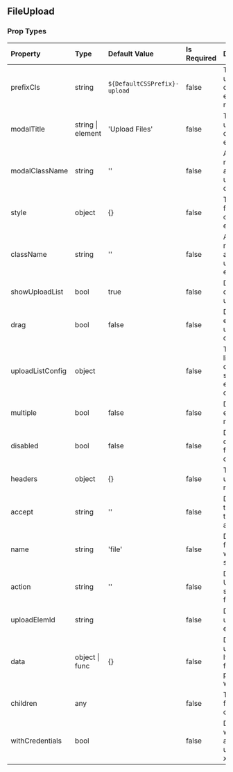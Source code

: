 ## FileUpload 



### Prop Types
Property | Type | Default Value | Is Required | Description
:--- | :--- | :--- | :--- | :---
prefixCls|string|`${DefaultCSSPrefix}-upload`|false|The prefix of file upload component element class name.
modalTitle|string &#124; element|'Upload Files'|false|The title of file upload modal. It's could be a react element.
modalClassName|string|''|false|A list of class names to pass along to the file upload modal container.
style|object|{}|false|The inline style for file upload container element.
className|string|''|false|A list of class names to pass along to the file upload container element.
showUploadList|bool|true|false|Determines displaying the upload file list.
drag|bool|false|false|Determines enable select the upload file by dragging.
uploadListConfig|object|&ensp;|false|The Upload file list configs which contains showRemoveIcon, errorMessage, className.
multiple|bool|false|false|Determines enable upload multiple files.
disabled|bool|false|false|Determines disable state of file upload component.
headers|object|{}|false|The heads of upload file http request.
accept|string|''|false|Determines the types of files that the file upload accepts.
name|string|'file'|false|Determines the file name which was sent to server.
action|string|''|false|Determines the URL where to send the upload file to.
uploadElemId|string|&ensp;|false|Determines the upload file dom element id.
data|object &#124; func|{}|false|Determines the upload form data. It could be function to do post process works.
children|any|&ensp;|false|The child nodes for file upload component.
withCredentials|bool|&ensp;|false|Determines withCredentials attribute when uploading file by xhr.